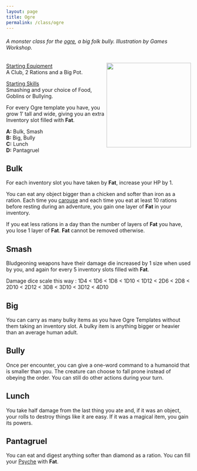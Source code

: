 ```yaml
---
layout: page
title: Ogre
permalink: /class/ogre
---
```



###### A monster class for the [ogre](https://saltygoo.github.io/monsters/ogre), a big folk bully. Illustration by Games Workshop.

<img align="right" width=230px  src="https://3.bp.blogspot.com/-aZzYLosTxuU/VS2wLFfchtI/AAAAAAAAGWc/zEv24vZrM64/s1600/greasus.jpeg">

<ins>Starting Equipment</ins><br>
A Club, 2 Rations and a Big Pot.

<ins>Starting Skills</ins><br>
Smashing and your choice of Food, Goblins or Bullying.

For every Ogre template you have, you grow 1’ tall and wide, giving you an extra Inventory slot filled with **Fat**.

**A:** Bulk, Smash<br>
**B:** Big, Bully<br>
**C:** Lunch<br>
**D:** Pantagruel<br>

## Bulk
For each inventory slot you have taken by **Fat**, increase your HP by 1. 

You can eat any object bigger than a chicken and softer than iron as a ration. Each time you [carouse](/2020/11/09/base-rules/) and each time you eat at least 10 rations before resting during an adventure, you gain one layer of **Fat** in your inventory.

If you eat less rations in a day than the number of layers of **Fat** you have, you lose 1 layer of **Fat**. **Fat** cannot be removed otherwise.

## Smash
Bludgeoning weapons have their damage die increased by 1 size when used by you, and again for every 5 inventory slots filled with **Fat**.

Damage dice scale this way : 1D4 < 1D6 < 1D8 < 1D10 < 1D12 < 2D6 < 2D8 < 2D10 < 2D12 < 3D8 < 3D10 < 3D12 < 4D10

## Big
You can carry as many bulky items as you have Ogre Templates without them taking an inventory slot. A bulky item is anything bigger or heavier than an average human adult.

## Bully
Once per encounter, you can give a one-word command to a humanoid that is smaller than you. The creature can choose to fall prone instead of obeying the order. You can still do other actions during your turn.

## Lunch
You take half damage from the last thing you ate and, if it was an object, your rolls to destroy things like it are easy. If it was a magical item, you gain its powers.

## Pantagruel
You can eat and digest anything softer than diamond as a ration. You can fill your [Psyche](/2020/11/09/base-rules/) with **Fat**.
